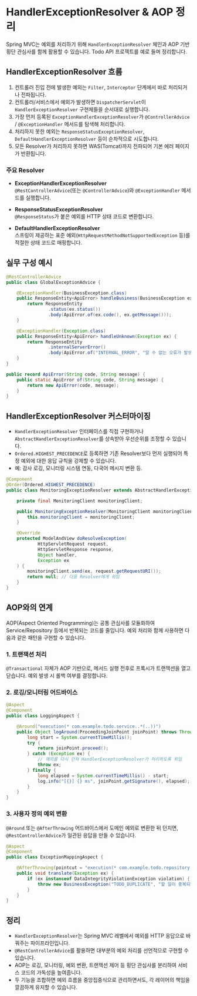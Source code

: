 # HandlerExceptionResolver & AOP 정리

Spring MVC는 예외를 처리하기 위해 `HandlerExceptionResolver` 체인과 AOP 기반 횡단 관심사를 함께 활용할 수 있습니다. Todo API 프로젝트를 예로 들며 정리합니다.

## HandlerExceptionResolver 흐름

1. 컨트롤러 진입 전에 발생한 예외는 `Filter`, `Interceptor` 단계에서 바로 처리되거나 전파됩니다.
2. 컨트롤러/서비스에서 예외가 발생하면 `DispatcherServlet`이 `HandlerExceptionResolver` 구현체들을 순서대로 실행합니다.
3. 가장 먼저 등록된 `ExceptionHandlerExceptionResolver`가 `@ControllerAdvice` / `@ExceptionHandler` 메서드를 탐색해 처리합니다.
4. 처리하지 못한 예외는 `ResponseStatusExceptionResolver`, `DefaultHandlerExceptionResolver` 등이 순차적으로 시도합니다.
5. 모든 Resolver가 처리하지 못하면 WAS(Tomcat)까지 전파되어 기본 에러 페이지가 반환됩니다.

### 주요 Resolver

- **ExceptionHandlerExceptionResolver**  
  `@RestControllerAdvice`(또는 `@ControllerAdvice`)와 `@ExceptionHandler` 메서드를 실행합니다.

- **ResponseStatusExceptionResolver**  
  `@ResponseStatus`가 붙은 예외를 HTTP 상태 코드로 변환합니다.

- **DefaultHandlerExceptionResolver**  
  스프링이 제공하는 표준 예외(`HttpRequestMethodNotSupportedException` 등)를 적절한 상태 코드로 매핑합니다.

## 실무 구성 예시

```java
@RestControllerAdvice
public class GlobalExceptionAdvice {

    @ExceptionHandler(BusinessException.class)
    public ResponseEntity<ApiError> handleBusiness(BusinessException ex) {
        return ResponseEntity
                .status(ex.status())
                .body(ApiError.of(ex.code(), ex.getMessage()));
    }

    @ExceptionHandler(Exception.class)
    public ResponseEntity<ApiError> handleUnknown(Exception ex) {
        return ResponseEntity
                .internalServerError()
                .body(ApiError.of("INTERNAL_ERROR", "알 수 없는 오류가 발생했습니다."));
    }
}
```

```java
public record ApiError(String code, String message) {
    public static ApiError of(String code, String message) {
        return new ApiError(code, message);
    }
}
```

## HandlerExceptionResolver 커스터마이징

- `HandlerExceptionResolver` 인터페이스를 직접 구현하거나 `AbstractHandlerExceptionResolver`를 상속받아 우선순위를 조정할 수 있습니다.
- `Ordered.HIGHEST_PRECEDENCE`로 등록하면 기존 Resolver보다 먼저 실행되어 특정 예외에 대한 응답 규칙을 강제할 수 있습니다.
- 예: 감사 로깅, 모니터링 시스템 연동, 다국어 메시지 변환 등.

```java
@Component
@Order(Ordered.HIGHEST_PRECEDENCE)
public class MonitoringExceptionResolver extends AbstractHandlerExceptionResolver {

    private final MonitoringClient monitoringClient;

    public MonitoringExceptionResolver(MonitoringClient monitoringClient) {
        this.monitoringClient = monitoringClient;
    }

    @Override
    protected ModelAndView doResolveException(
            HttpServletRequest request,
            HttpServletResponse response,
            Object handler,
            Exception ex
    ) {
        monitoringClient.send(ex, request.getRequestURI());
        return null; // 다음 Resolver에게 위임
    }
}
```

## AOP와의 연계

AOP(Aspect Oriented Programming)는 공통 관심사를 모듈화하여 Service/Repository 등에서 반복되는 코드를 줄입니다. 예외 처리와 함께 사용하면 다음과 같은 패턴을 구현할 수 있습니다.

### 1. 트랜잭션 처리
`@Transactional` 자체가 AOP 기반으로, 메서드 실행 전후로 프록시가 트랜잭션을 열고 닫습니다. 예외 발생 시 롤백 여부를 결정합니다.

### 2. 로깅/모니터링 어드바이스
```java
@Aspect
@Component
public class LoggingAspect {

    @Around("execution(* com.example.todo.service..*(..))")
    public Object logAround(ProceedingJoinPoint joinPoint) throws Throwable {
        long start = System.currentTimeMillis();
        try {
            return joinPoint.proceed();
        } catch (Exception ex) {
            // 예외를 다시 던져 HandlerExceptionResolver가 처리하도록 위임
            throw ex;
        } finally {
            long elapsed = System.currentTimeMillis() - start;
            log.info("[{}] {} ms", joinPoint.getSignature(), elapsed);
        }
    }
}
```

### 3. 사용자 정의 예외 변환
`@Around` 또는 `@AfterThrowing` 어드바이스에서 도메인 예외로 변환한 뒤 던지면, `@RestControllerAdvice`가 일관된 응답을 만들 수 있습니다.

```java
@Aspect
@Component
public class ExceptionMappingAspect {

    @AfterThrowing(pointcut = "execution(* com.example.todo.repository..*(..))", throwing = "ex")
    public void translate(Exception ex) {
        if (ex instanceof DataIntegrityViolationException violation) {
            throw new BusinessException("TODO_DUPLICATE", "할 일이 중복되었습니다.", HttpStatus.CONFLICT, violation);
        }
    }
}
```

## 정리

- `HandlerExceptionResolver`는 Spring MVC 레벨에서 예외를 HTTP 응답으로 바꿔주는 파이프라인입니다.
- `@RestControllerAdvice`를 활용하면 대부분의 예외 처리를 선언적으로 구현할 수 있습니다.
- AOP는 로깅, 모니터링, 예외 변환, 트랜잭션 제어 등 횡단 관심사를 분리하여 서비스 코드의 가독성을 높여줍니다.
- 두 기능을 조합하면 예외 흐름을 중앙집중식으로 관리하면서도, 각 레이어의 책임을 깔끔하게 유지할 수 있습니다.
